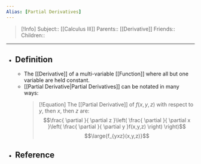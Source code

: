 ```yaml
---
Alias: [Partial Derivatives]
---
```

> [!Info]
> Subject:: [[Calculus III]]
> Parents:: [[Derivative]]
> Friends:: 
> Children:: 
---
- ## Definition
	- The [[Derivative]] of a multi-variable [[Function]] where all but one variable are held constant.
	- [[Partial Derivative|Partial Derivatives]] can be notated in many ways:
	  > [!Equation]
	  > The [[Partial Derivative]] of $f(x,y,z)$ with respect to $y$, then $x$, then $z$ are:
	  > $$\frac{ \partial  }{ \partial z }\left( \frac{ \partial  }{ \partial x }\left( \frac{ \partial  }{ \partial y }f(x,y,z) \right) \right)$$
	  > $$\large{f_{yxz}(x,y,z)}$$
- ## Reference
